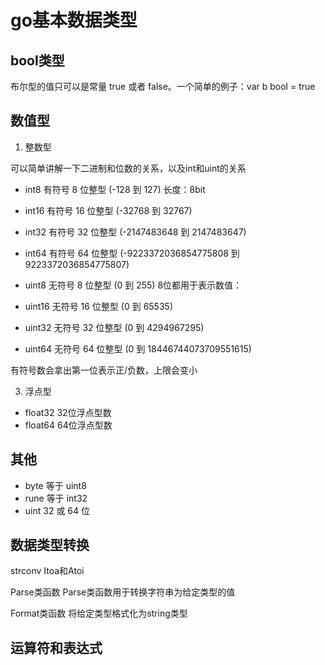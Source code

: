 # go基本数据类型

## bool类型
布尔型的值只可以是常量 true 或者 false。一个简单的例子：var b bool = true

## 数值型

1. 整数型

可以简单讲解一下二进制和位数的关系，以及int和uint的关系
- int8 有符号 8 位整型 (-128 到 127) 长度：8bit
- int16 有符号 16 位整型 (-32768 到 32767)
- int32 有符号 32 位整型 (-2147483648 到 2147483647)
- int64 有符号 64 位整型 (-9223372036854775808 到 9223372036854775807)

- uint8 无符号 8 位整型 (0 到 255) 8位都用于表示数值：
- uint16 无符号 16 位整型 (0 到 65535)
- uint32 无符号 32 位整型 (0 到 4294967295)
- uint64 无符号 64 位整型 (0 到 18446744073709551615)

有符号数会拿出第一位表示正/负数，上限会变小


3. 浮点型
- float32  32位浮点型数
- float64  64位浮点型数

## 其他
- byte 等于 uint8
- rune 等于 int32
- uint  32 或 64 位

## 数据类型转换

strconv
Itoa和Atoi

Parse类函数
Parse类函数用于转换字符串为给定类型的值

Format类函数
将给定类型格式化为string类型

## 运算符和表达式

